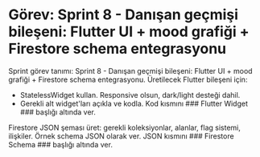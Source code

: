 # Görev: Sprint 8 - Danışan geçmişi bileşeni: Flutter UI + mood grafiği + Firestore schema entegrasyonu

Sprint görev tanımı: Sprint 8 - Danışan geçmişi bileşeni: Flutter UI + mood grafiği + Firestore schema entegrasyonu.
Üretilecek Flutter bileşeni için:
- StatelessWidget kullan. Responsive olsun, dark/light desteği dahil.
- Gerekli alt widget'ları açıkla ve kodla. Kod kısmını ### Flutter Widget ### başlığı altında ver.

Firestore JSON şeması üret: gerekli koleksiyonlar, alanlar, flag sistemi, ilişkiler. Örnek schema JSON olarak ver. JSON kısmını ### Firestore Schema ### başlığı altında ver.

